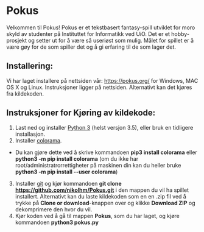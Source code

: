 # Pokus
Velkommen til Pokus!
Pokus er et tekstbasert fantasy-spill utviklet for moro skyld av studenter på Instituttet for Informatikk ved UiO.
Det er et hobby-prosjekt og setter ut for å være så useriøst som mulig. Målet for spillet er å være gøy for de som spiller det og å gi erfaring til de som lager det.

## Installering:

Vi har laget installere på nettsiden vår: https://pokus.org/ for Windows, MAC OS X og Linux.
Instruksjoner ligger på nettsiden. Alternativt kan det kjøres fra kildekoden.

## Instruksjoner for Kjøring av kildekode:

1. Last ned og installer [Python 3](https://www.python.org/downloads/) (helst versjon 3.5), eller bruk en tidligere installasjon.
2. Installer [colorama](https://pypi.python.org/pypi/colorama).
  * Du kan gjøre dette ved å skrive kommandoen **pip3 install colorama** eller **python3 -m pip install colorama** (om du ikke har root/administratrorrettigheter på maskinen din kan du heller bruke **python3 -m pip install --user colorama**)
3. Installer [git](https://git-scm.com/download/) og kjør kommandoen **git clone https://github.com/nikolhm/Pokus.git** i den mappen du vil ha spillet installert. Alternativt kan du laste kildekoden som en en .zip fil ved å trykke på **Clone or download**-knappen over og klikke **Download ZIP** og dekomprimere den hvor du vil.
4. Kjør koden ved å gå til mappen **Pokus**, som du har laget, og kjøre kommandoen **python3 pokus.py**
